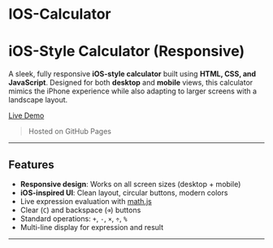 # IOS-Calculator

# iOS-Style Calculator (Responsive)

A sleek, fully responsive **iOS-style calculator** built using **HTML, CSS, and JavaScript**. Designed for both **desktop** and **mobile** views, this calculator mimics the iPhone experience while also adapting to larger screens with a landscape layout.

[ Live Demo](https://rj47git.github.io/IOS-Calculator/)  
> Hosted on GitHub Pages

---

##  Features

- **Responsive design**: Works on all screen sizes (desktop + mobile)
- **iOS-inspired UI**: Clean layout, circular buttons, modern colors
- Live expression evaluation with [math.js](https://mathjs.org/)
- Clear (`C`) and backspace (`⌫`) buttons
- Standard operations: `+`, `-`, `×`, `÷`, `%`
- Multi-line display for expression and result


---
